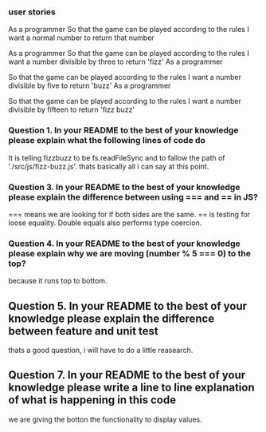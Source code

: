 ### user stories

As a programmer
So that the game can be played according to the rules
I want a normal number to return that number

As a programmer
So that the game can be played according to the rules
I want a number divisible by three to return 'fizz'
As a programmer

So that the game can be played according to the rules
I want a number divisible by five to return 'buzz'
As a programmer

So that the game can be played according to the rules
I want a number divisible by fifteen to return 'fizz buzz'






### Question 1. In your README to the best of your knowledge please explain what the following lines of code do

It is telling fizzbuzz to be fs.readFileSync and to fallow the path of './src/js/fizz-buzz.js'. thats basically all i can say at this point. 

### Question 3. In your README to the best of your knowledge please explain the difference between using === and == in JS?

=== means we are looking for if both sides are the same.
== is testing for loose equality. Double equals also performs type coercion.

### Question 4. In your README to the best of your knowledge please explain why we are moving (number % 5 === 0) to the top?
 
 because it runs top to bottom. 

 ## Question 5. In your README to the best of your knowledge please explain the difference between feature and unit test

 thats a good question, i will have to do a little reasearch. 

 ## Question 7. In your README to the best of your knowledge please write a line to line explanation of what is happening in this code

we are giving the botton the functionality to display values.


